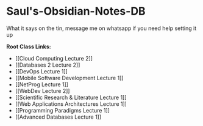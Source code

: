 # Saul's-Obsidian-Notes-DB
What it says on the tin, message me on whatsapp if you need help setting it up

**Root Class Links:**
* [[Cloud Computing Lecture 2]]
* [[Databases 2 Lecture 2]]
* [[DevOps Lecture 1]]
* [[Mobile Software Development Lecture 1]]
* [[NetProg Lecture 1]]
* [[WebDev Lecture 2]]
* [[Scientific Research & Literature Lecture 1]]
* [[Web Applications Architectures Lecture 1]]
* [[Programming Paradigms Lecture 1]]
* [[Advanced Databases Lecture 1]]